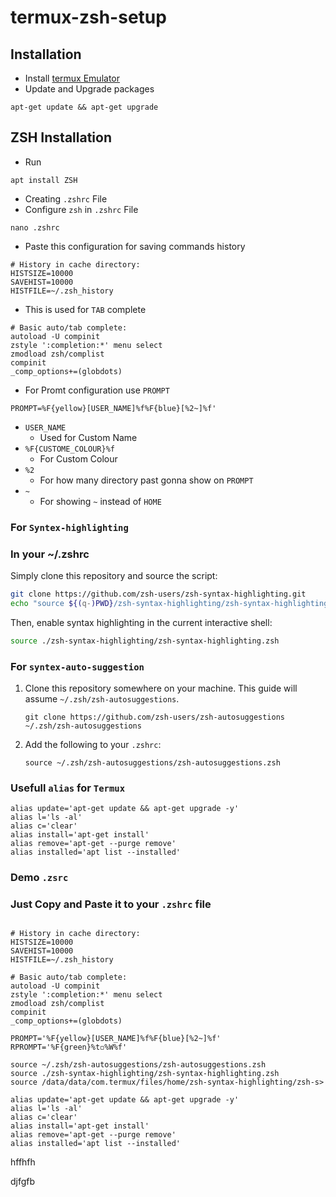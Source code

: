 # termux-zsh-setup




## Installation 
- Install [termux Emulator](https://github.com/termux/termux-app/releases/download/v0.118.0/termux-app_v0.118.0+github-debug_arm64-v8a.apk)
- Update and Upgrade packages
```shell
apt-get update && apt-get upgrade
```
## ZSH Installation
- Run
```shell
apt install ZSH
```
- Creating `.zshrc` File
- Configure `zsh` in `.zshrc` File
```shell
nano .zshrc
```
- Paste this configuration for saving commands history
```shell
# History in cache directory:
HISTSIZE=10000
SAVEHIST=10000
HISTFILE=~/.zsh_history
```
- This is used for `TAB` complete
```shell
# Basic auto/tab complete:
autoload -U compinit
zstyle ':completion:*' menu select
zmodload zsh/complist
compinit
_comp_options+=(globdots)
```
- For Promt configuration use `PROMPT`
```shell
PROMPT=%F{yellow}[USER_NAME]%f%F{blue}[%2~]%f'
```
- `USER_NAME`
    - Used for Custom Name
- `%F{CUSTOME_COLOUR}%f`
  - For Custom Colour
- `%2`
  - For how many directory past gonna show on `PROMPT`
- `~`
  - For showing `~` instead of `HOME`

### For `Syntex-highlighting`
### In your ~/.zshrc

Simply clone this repository and source the script:

```zsh
git clone https://github.com/zsh-users/zsh-syntax-highlighting.git
echo "source ${(q-)PWD}/zsh-syntax-highlighting/zsh-syntax-highlighting.zsh" >> ${ZDOTDIR:-$HOME}/.zshrc
```

  Then, enable syntax highlighting in the current interactive shell:

```zsh
source ./zsh-syntax-highlighting/zsh-syntax-highlighting.zsh
```
### For `syntex-auto-suggestion`
1. Clone this repository somewhere on your machine. This guide will assume `~/.zsh/zsh-autosuggestions`.

    ```shell
    git clone https://github.com/zsh-users/zsh-autosuggestions ~/.zsh/zsh-autosuggestions
    ```

2. Add the following to your `.zshrc`:

    ```shell
    source ~/.zsh/zsh-autosuggestions/zsh-autosuggestions.zsh
    ```
### Usefull `alias` for `Termux`
```shell
alias update='apt-get update && apt-get upgrade -y'
alias l='ls -al'
alias c='clear'
alias install='apt-get install'
alias remove='apt-get --purge remove'
alias installed='apt list --installed'
```
### Demo `.zsrc` 

### Just Copy and Paste it to your `.zshrc` file

```shell 

# History in cache directory:
HISTSIZE=10000
SAVEHIST=10000
HISTFILE=~/.zsh_history

# Basic auto/tab complete:
autoload -U compinit
zstyle ':completion:*' menu select
zmodload zsh/complist
compinit
_comp_options+=(globdots)

PROMPT='%F{yellow}[USER_NAME]%f%F{blue}[%2~]%f'
RPROMPT='%F{green}%t◽%W%f'

source ~/.zsh/zsh-autosuggestions/zsh-autosuggestions.zsh
source ./zsh-syntax-highlighting/zsh-syntax-highlighting.zsh
source /data/data/com.termux/files/home/zsh-syntax-highlighting/zsh-s>

alias update='apt-get update && apt-get upgrade -y'
alias l='ls -al'
alias c='clear'
alias install='apt-get install'
alias remove='apt-get --purge remove'
alias installed='apt list --installed'
```

hffhfh

djfgfb
